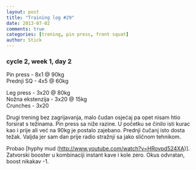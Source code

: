```yaml
---
layout: post
title: "Training log #29"
date: 2013-07-02
comments: true
categories: [trening, pin press, front squat]
author: Stick
---
```


### cycle 2, week 1, day 2

Pin press - 8x1 @ 90kg  
Prednji SQ - 4x5 @ 60kg  

Leg press - 3x20 @ 80kg  
Nožna ekstenzija - 3x20 @ 15kg  
Crunches - 3x20  


Drugi trening bez zagrijavanja, malo čudan osjećaj pa opet nisam htio forsirat s težinama. Pin press sa niže razine. U početku se činilo isti kurac kao i prije ali već na 90kg je postalo zajebano. Prednji čučanj isto dosta težak. Valjda jer sam dan prije radio stražnji sa jako sličnom tehnikom.

Probao [hyphy mud (http://www.youtube.com/watch?v=HRovpd524XA)]. Zatvorski booster u kombinaciji instant kave i kole zero. Okus odvratan, boost nikakav -1.
